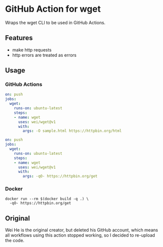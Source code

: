 # GitHub Action for wget

Wraps the wget CLI to be used in GitHub Actions.

## Features

- make http requests
- http errors are treated as errors

## Usage

### GitHub Actions

```yaml
on: push
jobs:
  wget:
    runs-on: ubuntu-latest
    steps:
    - name: wget
      uses: wei/wget@v1
      with:
        args: -O sample.html https://httpbin.org/html
```

```yaml
on: push
jobs:
  wget:
    runs-on: ubuntu-latest
    steps:
    - name: wget
      uses: wei/wget@v1
      with:
        args: -qO- https://httpbin.org/get
```

### Docker

```shell
docker run --rm $(docker build -q .) \
  -qO- https://httpbin.org/get
```

## Original

Wei He is the original creator, but deleted his GitHub account, which means all workflows using this action stopped working, so I decided to re-upload the code.
